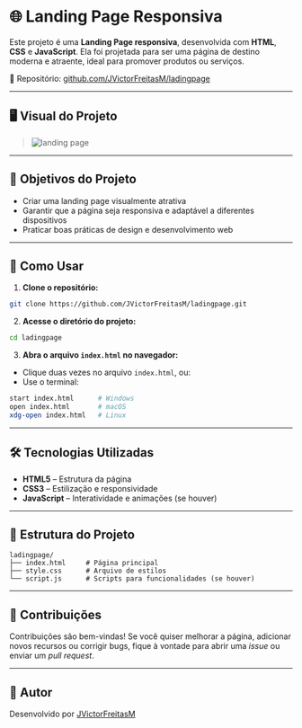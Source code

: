 # 🌐 Landing Page Responsiva

Este projeto é uma **Landing Page responsiva**, desenvolvida com **HTML**, **CSS** e **JavaScript**. Ela foi projetada para ser uma página de destino moderna e atraente, ideal para promover produtos ou serviços.

📁 Repositório: [github.com/JVictorFreitasM/ladingpage](https://github.com/JVictorFreitasM/ladingpage)

---

## 🖥️ Visual do Projeto

> ![landing page](https://github.com/user-attachments/assets/d4eac44f-2619-4657-b17e-fd63f733cc5e)


---

## 🎯 Objetivos do Projeto

- Criar uma landing page visualmente atrativa
- Garantir que a página seja responsiva e adaptável a diferentes dispositivos
- Praticar boas práticas de design e desenvolvimento web

---

## 🚀 Como Usar

1. **Clone o repositório:**

```bash
git clone https://github.com/JVictorFreitasM/ladingpage.git
```

2. **Acesse o diretório do projeto:**

```bash
cd ladingpage
```

3. **Abra o arquivo `index.html` no navegador:**

- Clique duas vezes no arquivo `index.html`, ou:
- Use o terminal:

```bash
start index.html      # Windows
open index.html       # macOS
xdg-open index.html   # Linux
```

---

## 🛠 Tecnologias Utilizadas

- **HTML5** – Estrutura da página
- **CSS3** – Estilização e responsividade
- **JavaScript** – Interatividade e animações (se houver)

---

## 📁 Estrutura do Projeto

```
ladingpage/
├── index.html     # Página principal
├── style.css      # Arquivo de estilos
└── script.js      # Scripts para funcionalidades (se houver)
```

---

## 🤝 Contribuições

Contribuições são bem-vindas! Se você quiser melhorar a página, adicionar novos recursos ou corrigir bugs, fique à vontade para abrir uma *issue* ou enviar um *pull request*.

---

## 👤 Autor

Desenvolvido por [JVictorFreitasM](https://github.com/JVictorFreitasM)
